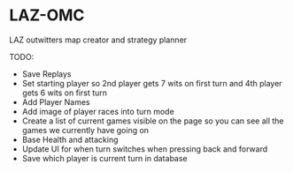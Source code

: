 # LAZ-OMC

LAZ outwitters map creator and strategy planner

TODO:

- Save Replays
- Set starting player so 2nd player gets 7 wits on first turn and 4th player gets 6 wits on first turn
- Add Player Names
- Add image of player races into turn mode
- Create a list of current games visible on the page so you can see all the games we currently have going on
- Base Health and attacking
- Update UI for when turn switches when pressing back and forward
- Save which player is current turn in database
